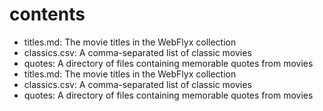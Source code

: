 # contents

- titles.md: The movie titles in the WebFlyx collection
- classics.csv: A comma-separated list of classic movies
- quotes: A directory of files containing memorable quotes from movies
- titles.md: The movie titles in the WebFlyx collection
- classics.csv: A comma-separated list of classic movies
- quotes: A directory of files containing memorable quotes from movies
